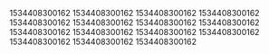 1534408300162
1534408300162
1534408300162
1534408300162
1534408300162
1534408300162
1534408300162
1534408300162
1534408300162
1534408300162
1534408300162
1534408300162
1534408300162
1534408300162
1534408300162